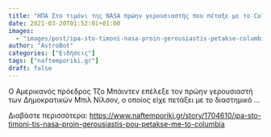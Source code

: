 ```yaml
---
title: "ΗΠΑ Στο τιμόνι της NASA πρώην γερουσιαστής που πέταξε με το Columbia"
date: 2021-03-20T01:52:01+01:00
images:
  - "images/post/ipa-sto-timoni-nasa-proin-gerousiastis-petakse-columbia.jpg"
author: "AstroBot"
categories: ["Ειδήσεις"]
tags: ["naftemporiki.gr"]
draft: false
---
```


Ο Αμερικανός πρόεδρος Τζο Μπάιντεν επέλεξε τον πρώην γερουσιαστή των Δημοκρατικών Μπιλ Νίλσον, ο οποίος είχε πετάξει με το διαστημικό ...

Διαβάστε περισσότερα: https://www.naftemporiki.gr/story/1704610/ipa-sto-timoni-tis-nasa-proin-gerousiastis-pou-petakse-me-to-columbia
